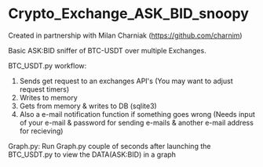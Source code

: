 # Crypto_Exchange_ASK_BID_snoopy
Created in partnership with Milan Charniak (https://github.com/charnim)

Basic ASK:BID sniffer of BTC-USDT over multiple Exchanges.

BTC_USDT.py workflow:

1) Sends get request to an exchanges API's (You may want to adjust request timers)
2) Writes to memory
3) Gets from memory & writes to DB (sqlite3)
4) Also a e-mail notification function if something goes wrong (Needs input of your e-mail & password for sending e-mails & another e-mail address for recieving)

Graph.py:
Run Graph.py couple of seconds after launching the BTC_USDT.py to view the DATA(ASK:BID) in a graph
